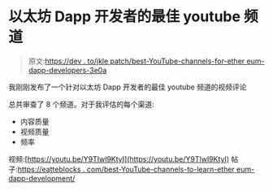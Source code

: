 # 以太坊 Dapp 开发者的最佳 youtube 频道

> 原文:[https://dev . to/jkle patch/best-YouTube-channels-for-ether eum-dapp-developers-3e0a](https://dev.to/jklepatch/best-youtube-channels-for-ethereum-dapp-developers-3e0a)

我刚刚发布了一个针对以太坊 Dapp 开发者的最佳 youtube 频道的视频评论

总共审查了 8 个频道。对于我评估的每个渠道:

*   内容质量
*   视频质量
*   频率

视频:[https://youtu.be/Y9TIwl9KtyI](https://youtu.be/Y9TIwl9KtyI)
帖子:[https://eatteblocks . com/best-YouTube-channels-to-learn-ether eum-dapp-development/](https://eattheblocks.com/best-youtube-channels-to-learn-ethereum-dapp-development/)